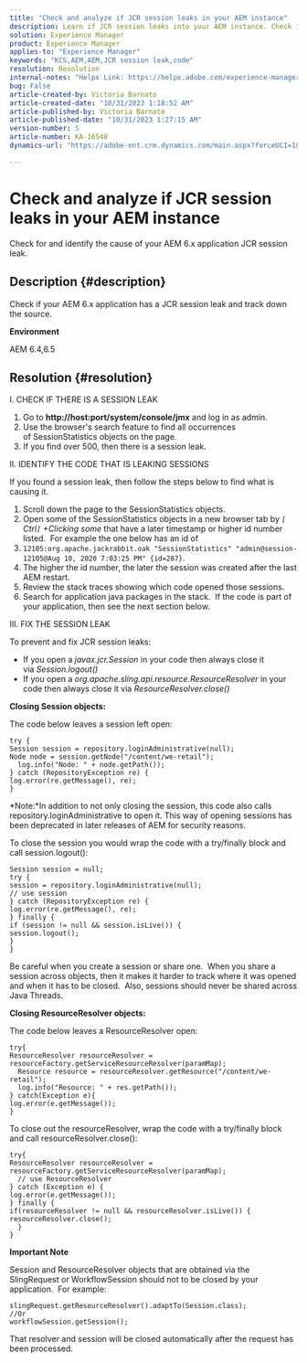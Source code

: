 ```yaml
---
title: "Check and analyze if JCR session leaks in your AEM instance"
description: Learn if JCR session leaks into your AEM instance. Check if code leaves session open.
solution: Experience Manager
product: Experience Manager
applies-to: "Experience Manager"
keywords: "KCS,AEM,AEM,JCR session leak,code"
resolution: Resolution
internal-notes: "Helpx Link: https://helpx.adobe.com/experience-manager/kb/check-and-analyze-if-JCR-session-leaks-in-your-AEM-instance.html"
bug: False
article-created-by: Victoria Barnato
article-created-date: "10/31/2023 1:18:52 AM"
article-published-by: Victoria Barnato
article-published-date: "10/31/2023 1:27:15 AM"
version-number: 5
article-number: KA-16548
dynamics-url: "https://adobe-ent.crm.dynamics.com/main.aspx?forceUCI=1&pagetype=entityrecord&etn=knowledgearticle&id=dff8226d-8b77-ee11-8179-6045bd006ce9"

---
```

# Check and analyze if JCR session leaks in your AEM instance


Check for and identify the cause of your AEM 6.x application JCR session leak.

## Description {#description}


Check if your AEM 6.x application has a JCR session leak and track down the source.



<b>Environment</b>

AEM 6.4,6.5


## Resolution {#resolution}


I. CHECK IF THERE IS A SESSION LEAK

1. Go to <b>http://host:port/system/console/jmx</b> and log in as admin.
2. Use the browser's search feature to find all occurrences of SessionStatistics objects on the page.
3. If you find over 500, then there is a session leak.




II. IDENTIFY THE CODE THAT IS LEAKING SESSIONS

If you found a session leak, then follow the steps below to find what is causing it.

1. Scroll down the page to the SessionStatistics objects.
2. Open some of the SessionStatistics objects in a new browser tab by *`[` Ctrl`]` +Clicking some* that have a later timestamp or higher id number listed.  For example the one below has an id of
3. `12105:org.apache.jackrabbit.oak "SessionStatistics" "admin@session-12105@Aug 10, 2020 7:03:25 PM" {id=287}`.
4. The higher the id number, the later the session was created after the last AEM restart.
5. Review the stack traces showing which code opened those sessions.
6. Search for application java packages in the stack.  If the code is part of your application, then see the next section below.


III. FIX THE SESSION LEAK

To prevent and fix JCR session leaks:

- If you open a *javax.jcr.Session* in your code then always close it via *Session.logout()*
- If you open a *org.apache.sling.api.resource.ResourceResolver* in your code then always close it via *ResourceResolver.close()*


<b>Closing Session objects:</b>

The code below leaves a session left open:




```
try {
Session session = repository.loginAdministrative(null);
Node node = session.getNode("/content/we-retail");
  log.info("Node: " + node.getPath());
} catch (RepositoryException re) {
log.error(re.getMessage(), re);
}
```




*Note:*In addition to not only closing the session, this code also calls repository.loginAdministrative to open it. This way of opening sessions has been deprecated in later releases of AEM for security reasons.



To close the session you would wrap the code with a try/finally block and call session.logout():




```
Session session = null;
try {
session = repository.loginAdministrative(null);
// use session
} catch (RepositoryException re) {
log.error(re.getMessage(), re);
} finally {
if (session != null && session.isLive()) {
session.logout();
}
}
```


Be careful when you create a session or share one.  When you share a session across objects, then it makes it harder to track where it was opened and when it has to be closed.  Also, sessions should never be shared across Java Threads.

<b>Closing ResourceResolver objects:</b>

The code below leaves a ResourceResolver open:




```
try{
ResourceResolver resourceResolver = resourceFactory.getServiceResourceResolver(paramMap);
  Resource resource = resourceResolver.getResource("/content/we-retail");
  log.info("Resource: " + res.getPath());
} catch(Exception e){
log.error(e.getMessage());
}
```




To close out the resourceResolver, wrap the code with a try/finally block and call resourceResolver.close():




```
try{
ResourceResolver resourceResolver = resourceFactory.getServiceResourceResolver(paramMap);
  // use ResourceResolver
} catch (Exception e) {
log.error(e.getMessage());
} finally {
if(resourceResolver != null && resourceResolver.isLive()) {
resourceResolver.close();
  }
}
```


<b>Important Note</b>

Session and ResourceResolver objects that are obtained via the SlingRequest or WorkflowSession should not to be closed by your application.  For example:




```
slingRequest.getResourceResolver().adaptTo(Session.class);
//Or
workflowSession.getSession();
```


That resolver and session will be closed automatically after the request has been processed.
